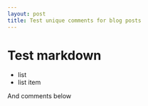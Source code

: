 ```yaml
---
layout: post
title: Test unique comments for blog posts 
---
```


# Test markdown
* list
* list item

And comments below
